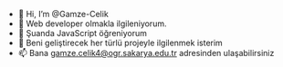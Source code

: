 - 👋 Hi, I’m @Gamze-Celik
- 👀 Web developer  olmakla ilgileniyorum.
- 🌱 Şuanda JavaScript öğreniyorum
- 💞️ Beni geliştirecek her türlü projeyle ilgilenmek isterim
- 📫 Bana gamze.celik4@ogr.sakarya.edu.tr adresinden ulaşabilirsiniz
